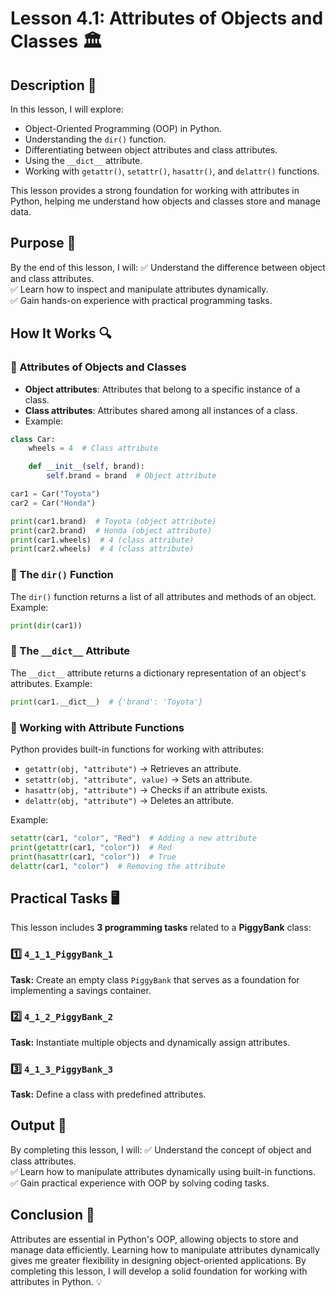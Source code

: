 # Lesson 4.1: Attributes of Objects and Classes 🏛️

## Description 📝

In this lesson, I will explore:

-   Object-Oriented Programming (OOP) in Python.
-   Understanding the `dir()` function.
-   Differentiating between object attributes and class attributes.
-   Using the `__dict__` attribute.
-   Working with `getattr()`, `setattr()`, `hasattr()`, and `delattr()` functions.

This lesson provides a strong foundation for working with attributes in Python, helping me understand how objects and classes store and manage data.

## Purpose 🎯

By the end of this lesson, I will:
✅ Understand the difference between object and class attributes.  
✅ Learn how to inspect and manipulate attributes dynamically.  
✅ Gain hands-on experience with practical programming tasks.

## How It Works 🔍

### 🔹 Attributes of Objects and Classes

-   **Object attributes**: Attributes that belong to a specific instance of a class.
-   **Class attributes**: Attributes shared among all instances of a class.
-   Example:

```python
class Car:
    wheels = 4  # Class attribute

    def __init__(self, brand):
        self.brand = brand  # Object attribute

car1 = Car("Toyota")
car2 = Car("Honda")

print(car1.brand)  # Toyota (object attribute)
print(car2.brand)  # Honda (object attribute)
print(car1.wheels)  # 4 (class attribute)
print(car2.wheels)  # 4 (class attribute)
```

### 🔹 The `dir()` Function

The `dir()` function returns a list of all attributes and methods of an object.  
Example:

```python
print(dir(car1))
```

### 🔹 The `__dict__` Attribute

The `__dict__` attribute returns a dictionary representation of an object's attributes.
Example:

```python
print(car1.__dict__)  # {'brand': 'Toyota'}
```

### 🔹 Working with Attribute Functions

Python provides built-in functions for working with attributes:

-   `getattr(obj, "attribute")` → Retrieves an attribute.
-   `setattr(obj, "attribute", value)` → Sets an attribute.
-   `hasattr(obj, "attribute")` → Checks if an attribute exists.
-   `delattr(obj, "attribute")` → Deletes an attribute.

Example:

```python
setattr(car1, "color", "Red")  # Adding a new attribute
print(getattr(car1, "color"))  # Red
print(hasattr(car1, "color"))  # True
delattr(car1, "color")  # Removing the attribute
```

## Practical Tasks 🖥️

This lesson includes **3 programming tasks** related to a **PiggyBank** class:

### 1️⃣ `4_1_1_PiggyBank_1`

**Task:** Create an empty class `PiggyBank` that serves as a foundation for implementing a savings container.

### 2️⃣ `4_1_2_PiggyBank_2`

**Task:** Instantiate multiple objects and dynamically assign attributes.

### 3️⃣ `4_1_3_PiggyBank_3`

**Task:** Define a class with predefined attributes.

## Output 📜

By completing this lesson, I will:
✅ Understand the concept of object and class attributes.  
✅ Learn how to manipulate attributes dynamically using built-in functions.  
✅ Gain practical experience with OOP by solving coding tasks.

## Conclusion 🚀

Attributes are essential in Python's OOP, allowing objects to store and manage data efficiently.
Learning how to manipulate attributes dynamically gives me greater flexibility in designing object-oriented applications.
By completing this lesson, I will develop a solid foundation for working with attributes in Python. 💡
